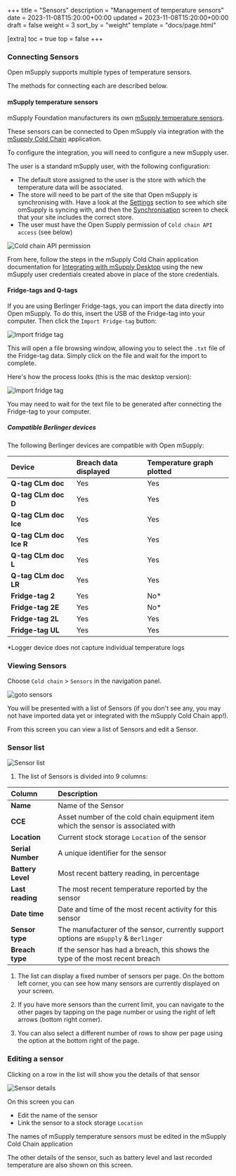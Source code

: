+++
title = "Sensors"
description = "Management of temperature sensors"
date = 2023-11-08T15:20:00+00:00
updated = 2023-11-08T15:20:00+00:00
draft = false
weight = 3
sort_by = "weight"
template = "docs/page.html"

[extra]
toc = true
top = false
+++

### Connecting Sensors

Open mSupply supports multiple types of temperature sensors.

The methods for connecting each are described below.

#### mSupply temperature sensors

mSupply Foundation manufacturers its own [mSupply temperature sensors](https://msupply.foundation/open-msupply/cold-chain/#mSupplySensor).

These sensors can be connected to Open mSupply via integration with the [mSupply Cold Chain](/coldchain/introduction/) application.

To configure the integration, you will need to configure a new mSupply user.

The user is a standard mSupply user, with the following configuration:

- The default store assigned to the user is the store with which the temperature data will be associated.
- The store will need to be part of the site that Open mSupply is synchronising with. Have a look at the [Settings](/docs/settings/synchronisation/#viewing-the-synchronisation-settings) section to see which site omSupply is syncing with, and then the [Synchronisation](https://docs.msupply.org.nz/synchronisation:sync_sites#viewing_sync_sites) screen to check that your site includes the correct store.
- The user must have the Open Supply permission of `Cold chain API access` (see below)

![Cold chain API permission](images/coldchain_permission.png)

From here, follow the steps in the mSupply Cold Chain application documentation for [Integrating with mSupply Desktop](/coldchain/desktop-integration/#msupply-desktop-setup-steps) using the new mSupply user credentials created above in place of the store credentials.

#### Fridge-tags and Q-tags

If you are using Berlinger Fridge-tags, you can import the data directly into Open mSupply. To do this, insert the USB of the Fridge-tag into your computer.
Then click the `Import Fridge-tag` button:

![Import fridge tag](images/import_fridge_tag.png)

This will open a file browsing window, allowing you to select the `.txt` file of the Fridge-tag data. Simply click on the file and wait for the import to complete.

Here's how the process looks (this is the mac desktop version):

![Import fridge tag](images/import_fridge_tag.gif)

<div class="note">You may need to wait for the text file to be generated after connecting the Fridge-tag to your computer.</div>

##### Compatible Berlinger devices 

The following Berlinger devices are compatible with Open mSupply:

| Device                  | Breach data displayed | Temperature graph plotted |
| :---------------------- | :-------------------- | :------------------------ |
| **Q-tag CLm doc**       | Yes                   | Yes                       |
| **Q-tag CLm doc D**     | Yes                   | Yes                       |
| **Q-tag CLm doc Ice**   | Yes                   | Yes                       |
| **Q-tag CLm doc Ice R** | Yes                   | Yes                       |
| **Q-tag CLm doc L**     | Yes                   | Yes                       |
| **Q-tag CLm doc LR**    | Yes                   | Yes                       |
| **Fridge-tag 2**        | Yes                   | No\*                      |
| **Fridge-tag 2E**       | Yes                   | No\*                      |
| **Fridge-tag 2L**       | Yes                   | Yes                       |
| **Fridge-tag UL**       | Yes                   | Yes                       |

\*Logger device does not capture individual temperature logs

### Viewing Sensors

Choose `Cold chain` > `Sensors` in the navigation panel.

![goto sensors](images/goto_sensors.png)

You will be presented with a list of Sensors (if you don't see any, you may not have imported data yet or integrated with the mSupply Cold Chain app!).

From this screen you can view a list of Sensors and edit a Sensor.

### Sensor list

![Sensor list](images/sensor_list.png)

1. The list of Sensors is divided into 9 columns:

| Column            | Description                                                                           |
| :---------------- | :------------------------------------------------------------------------------------ |
| **Name**          | Name of the Sensor                                                                    |
| **CCE**           | Asset number of the cold chain equipment item which the sensor is associated with     |
| **Location**      | Current stock storage `Location` of the sensor                                        |
| **Serial Number** | A unique identifier for the sensor                                                    |
| **Battery Level** | Most recent battery reading, in percentage                                            |
| **Last reading**  | The most recent temperature reported by the sensor                                    |
| **Date time**     | Date and time of the most recent activity for this sensor                             |
| **Sensor type**   | The manufacturer of the sensor, currently support options are `mSupply` & `Berlinger` |
| **Breach type**   | If the sensor has had a breach, this shows the type of the most recent breach         |

1. The list can display a fixed number of sensors per page. On the bottom left corner, you can see how many sensors are currently displayed on your screen.

2. If you have more sensors than the current limit, you can navigate to the other pages by tapping on the page number or using the right of left arrows (bottom right corner).

3. You can also select a different number of rows to show per page using the option at the bottom right of the page.

### Editing a sensor

Clicking on a row in the list will show you the details of that sensor

![Sensor details](images/sensor_details.png)

On this screen you can

- Edit the name of the sensor
- Link the sensor to a stock storage `Location`

<div class="note">The names of mSupply temperature sensors must be edited in the mSupply Cold Chain application</div>

The other details of the sensor, such as battery level and last recorded temperature are also shown on this screen.
